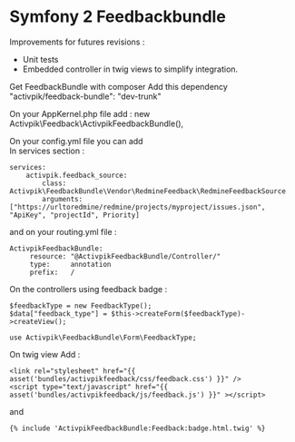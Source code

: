 Symfony 2 Feedbackbundle
========================

Improvements for futures revisions :
- Unit tests
- Embedded controller in twig views to simplify integration. 


Get FeedbackBundle with composer
Add this dependency
        "activpik/feedback-bundle": "dev-trunk" 

On your AppKernel.php file add :
	new Activpik\Feedback\ActivpikFeedbackBundle(),

On your config.yml file you can add  
In services section :
```
services:
    activpik.feedback_source:
        class:        Activpik\FeedbackBundle\Vendor\RedmineFeedback\RedmineFeedbackSource
        arguments:    ["https://urltoredmine/redmine/projects/myproject/issues.json", "ApiKey", "projectId", Priority]
```

and on your routing.yml file :

```
ActivpikFeedbackBundle:
     resource: "@ActivpikFeedbackBundle/Controller/" 
     type:     annotation
     prefix:   /
```

On the controllers using feedback badge : 

```
$feedbackType = new FeedbackType();
$data["feedback_type"] = $this->createForm($feedbackType)->createView();
```

```
use Activpik\FeedbackBundle\Form\FeedbackType;
```


On twig view Add :

```
<link rel="stylesheet" href="{{ asset('bundles/activpikfeedback/css/feedback.css') }}" />    
<script type="text/javascript" href="{{ asset('bundles/activpikfeedback/js/feedback.js') }}" ></script>
```

and

```
{% include 'ActivpikFeedbackBundle:Feedback:badge.html.twig' %}
```
